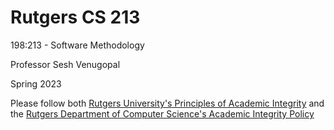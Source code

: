 # Rutgers CS 213

198:213 - Software Methodology

Professor Sesh Venugopal

Spring 2023

Please follow both [Rutgers University's Principles of Academic Integrity](https://academicintegrity.rutgers.edu/) and the [Rutgers Department of Computer Science's Academic Integrity Policy](https://www.cs.rutgers.edu/academics/undergraduate/academic-integrity-policy)
